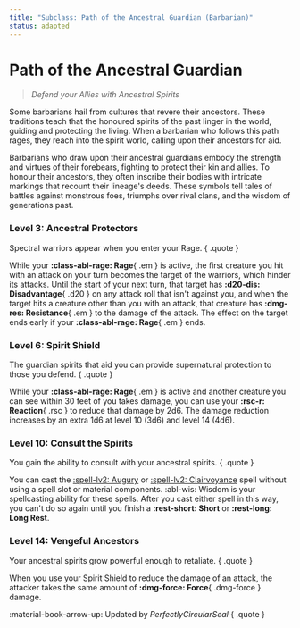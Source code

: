 ```yaml
---
title: "Subclass: Path of the Ancestral Guardian (Barbarian)"
status: adapted
---
```


<p style="display:none">
Defend your Allies with Ancestral Spirits
</p>

# Path of the Ancestral Guardian

> *Defend your Allies with Ancestral Spirits*

Some barbarians hail from cultures that revere their ancestors. These traditions teach that the honoured spirits of the past linger in the world, guiding and protecting the living. When a barbarian who follows this path rages, they reach into the spirit world, calling upon their ancestors for aid.

Barbarians who draw upon their ancestral guardians embody the strength and virtues of their forebears, fighting to protect their kin and allies. To honour their ancestors, they often inscribe their bodies with intricate markings that recount their lineage's deeds. These symbols tell tales of battles against monstrous foes, triumphs over rival clans, and the wisdom of generations past.

### Level 3: Ancestral Protectors

Spectral warriors appear when you enter your Rage.
{ .quote }

While your **:class-abl-rage: Rage**{ .em } is active, the first creature you hit with an attack on your turn becomes the target of the warriors, which hinder its attacks. Until the start of your next turn, that target has **:d20-dis: Disadvantage**{ .d20 } on any attack roll that isn't against you, and when the target hits a creature other than you with an attack, that creature has **:dmg-res: Resistance**{ .em } to the damage of the attack. The effect on the target ends early if your **:class-abl-rage: Rage**{ .em } ends.

### Level 6: Spirit Shield

The guardian spirits that aid you can provide supernatural protection to those you defend.
{ .quote }

While your **:class-abl-rage: Rage**{ .em } is active and another creature you can see within 30 feet of you takes damage, you can use your **:rsc-r: Reaction**{ .rsc } to reduce that damage by 2d6. The damage reduction increases by an extra 1d6 at level 10 (3d6) and level 14 (4d6).

### Level 10: Consult the Spirits

You gain the ability to consult with your ancestral spirits.
{ .quote }

You can cast the [:spell-lv2: Augury](../../spells/description/core/level-2.md#augury) or [:spell-lv2: Clairvoyance](../../spells/description/core/level-3.md#clairvoyance) spell without using a spell slot or material components. :abl-wis: Wisdom is your spellcasting ability for these spells. After you cast either spell in this way, you can't do so again until you finish a **:rest-short: Short** or **:rest-long: Long Rest**.

### Level 14: Vengeful Ancestors

Your ancestral spirits grow powerful enough to retaliate.
{ .quote }

When you use your Spirit Shield to reduce the damage of an attack, the attacker takes the same amount of **:dmg-force: Force**{ .dmg-force } damage.

:material-book-arrow-up: Updated by *PerfectlyCircularSeal* 
{ .quote }
